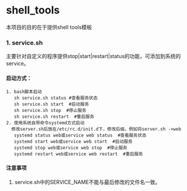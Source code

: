 # shell_tools
本项目的目的在于提供shell tools模板
### 1. service.sh
主要针对自定义的程序提供stop|start|restart|status的功能，可添加到系统的service。 
#### 启动方式：
```
1. bash脚本启动
   sh service.sh status #查看服务状态
   sh service.sh start  #启动服务
   sh service.sh stop  #停止服务
   sh service.sh restart  #重启服务
2. 使用系统自带命令systemd方式启动
  修改server.sh后放在/etc/rc.d/init.d下，修改后缀，例如将server.sh ->web
   systemd status web或service web status  #查看服务状态
   systemd start web或service web start  #启动服务
   systemd stop web或service web stop  #停止服务
   systemd restart web或service web restart  #重启服务
```
#### 注意事项
1. service.sh中的SERVICE_NAME不能与最后修改的文件名一致。